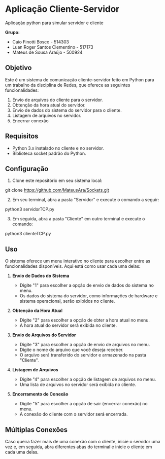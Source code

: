 # Aplicação Cliente-Servidor
Aplicação python para simular servidor e cliente 

**Grupo:**
- Caio Finotti Bosco - 514303
- Luan Roger Santos Clementino - 517173
- Mateus de Sousa Araújo - 500924

## Objetivo

Este é um sistema de comunicação cliente-servidor feito em Python para um trabalho da disciplina de Redes, que oferece as seguintes funcionalidades:

1. Envio de arquivos do cliente para o servidor.
2. Obtenção da hora atual do servidor.
3. Envio de dados do sistema do servidor para o cliente.
4. Listagem de arquivos no servidor.
5. Encerrar conexão

## Requisitos

- Python 3.x instalado no cliente e no servidor.
- Biblioteca socket padrão do Python.

## Configuração

1. Clone este repositório em seu sistema local:

git clone https://github.com/MateusAra/Sockets.git

2. Em seu terminal, abra a pasta "Servidor" e execute o comando a seguir:

python3 servidorTCP.py

3. Em seguida, abra a pasta "Cliente" em outro terminal e execute o comando:

python3 clienteTCP.py


## Uso

O sistema oferece um menu interativo no cliente para escolher entre as funcionalidades disponíveis. Aqui está como usar cada uma delas:

1. **Envio de Dados do Sistema**
   - Digite "1" para escolher a opção de envio de dados do sistema no menu.
   - Os dados do sistema do servidor, como informações de hardware e sistema operacional, serão exibidos no cliente.

2. **Obtenção da Hora Atual**
   - Digite "2" para escolher a opção de obter a hora atual no menu.
   - A hora atual do servidor será exibida no cliente.

3. **Envio de Arquivos do Servidor**
   - Digite "3" para escolher a opção de envio de arquivos no menu.
   - Digite o nome do arquivo que você deseja receber.
   - O arquivo será transferido do servidor e armazenado na pasta "Cliente".

4. **Listagem de Arquivos**
   - Digite "4" para escolher a opção de listagem de arquivos no menu.
   - Uma lista de arquivos no servidor será exibida no cliente.

5. **Encerramento de Conexão**
   - Digite "5" para escolher a opção de sair (encerrar conexão) no menu.
   - A conexão do cliente com o servidor será encerrada.

## Múltiplas Conexões

Caso queira fazer mais de uma conexão com o cliente, inicie o servidor uma vez e, em seguida, abra diferentes abas do terminal e inicie o cliente em cada uma delas.
